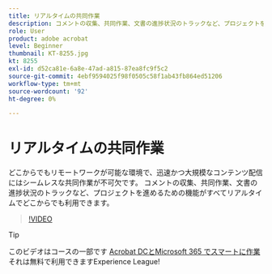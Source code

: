 ```yaml
---
title: リアルタイムの共同作業
description: コメントの収集、共同作業、文書の進捗状況のトラックなど、プロジェクトを進めるための機能がすべてリアルタイムでどこからでも利用できます
role: User
product: adobe acrobat
level: Beginner
thumbnail: KT-8255.jpg
kt: 8255
exl-id: d52ca81e-6a8e-47ad-a815-87ea8fc9f5c2
source-git-commit: 4ebf9594025f98f0505c58f1ab43fb864ed51206
workflow-type: tm+mt
source-wordcount: '92'
ht-degree: 0%

---
```


# リアルタイムの共同作業

どこからでもリモートワークが可能な環境で、迅速かつ大規模なコンテンツ配信にはシームレスな共同作業が不可欠です。 コメントの収集、共同作業、文書の進捗状況のトラックなど、プロジェクトを進めるための機能がすべてリアルタイムでどこからでも利用できます。

>[!VIDEO](https://video.tv.adobe.com/v/337500?quality=12&learn=on&hidetitle=true)

>[!TIP]
>
>このビデオはコースの一部です [Acrobat DCとMicrosoft 365 でスマートに作業](https://experienceleague.adobe.com/?recommended=Acrobat-U-1-2021.microsoft365) それは無料で利用できますExperience League!
